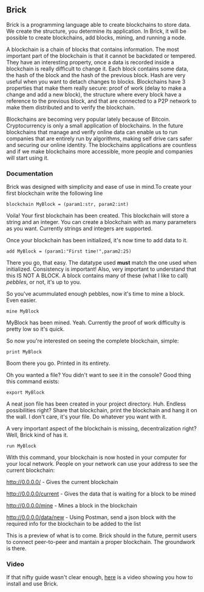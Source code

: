 ## Brick

Brick is a programming language able to create blockchains to store data. We create the structure, you determine its application. In Brick, it will be possible to create blockchains, add blocks, mining, and running a node. 

A blockchain is a chain of blocks that contains information. The most important part of the blockchain is that it cannot be backdated or tempered. They have an interesting property, once a data is recorded inside a blockchain is really difficult to change it. Each block contains some data, the hash of the block and the hash of the previous block. Hash are very useful when you want to detach changes to blocks. Blockchains have 3 properties that make them really secure: proof of work (delay to make a change and add a new block), the structure where every block have a reference to the previous block, and that are connected to a P2P network to make them distributed and to verify the blockchain.

Blockchains are becoming very popular lately because of Bitcoin. Cryptocurrency is only a small application of blockchains. In the future blockchains that manage and verify online data can enable us to run companies that are entirely run by algorithms, making self drive cars safer and securing our online identity. The blockchains applications are countless and if we make blockchains more accessible, more people and companies will start using it. 


### Documentation

Brick was designed with simplicity and ease of use in mind.To create your first blockchain write the following line

`blockchain MyBlock = (param1:str, param2:int)`

Voila! Your first blockchain has been created. This blockchain will store a string and an integer. You can create a blockchain with as many parameters as you want. Currently strings and integers are supported. 

Once your blockchain has been initialized, it's now time to add data to it. 

`add MyBlock = (param1:"First time!",param2:25)`

There you go, that easy. The datatype used **must** match the one used when initialized. Consistency is important! Also, very important to understand that this IS NOT A BLOCK. A block contains many of these (what I like to call) _pebbles_, or not, it's up to you.

So you've acummulated enough pebbles, now it's time to mine a block. Even easier.

`mine MyBlock`

MyBlock has been mined. Yeah. Currently the proof of work difficulty is pretty low so it's quick.

So now you're interested on seeing the complete blockchain, simple:

`print MyBlock`

Boom there you go. Printed in its entirety. 

Oh you wanted a file? You didn't want to see it in the console? Good thing this command exists:

`export MyBlock`

A neat json file has been created in your project directory. Huh. Endless possibilities right? Share that blockchain, print the blockchain and hang it on the wall. I don't care, it's your file. Do whatever you want with it.

A very important aspect of the blockchain is missing, decentralization right? Well, Brick kind of has it.

`run MyBlock`

With this command, your blockchain is now hosted in your computer for your local network. People on your network can use your address to see the current blockchain:

http://0.0.0.0/ - Gives the current blockchain

http://0.0.0.0/current - Gives the data that is waiting for a block to be mined

http://0.0.0.0/mine - Mines a block in the blockchain

http://0.0.0.0/data/new - Using Postman, send a json block with the required info for the blockchain to be added to the list

This is a preview of what is to come. Brick should in the future, permit users to connect peer-to-peer and mantain a proper blockchain. The groundwork is there. 



### Video

If that nifty guide wasn't clear enough, [here](https://www.youtube.com/watch?v=hQ2JYAa1zTY&feature=youtu.be) is a video showing you how to install and use Brick.




